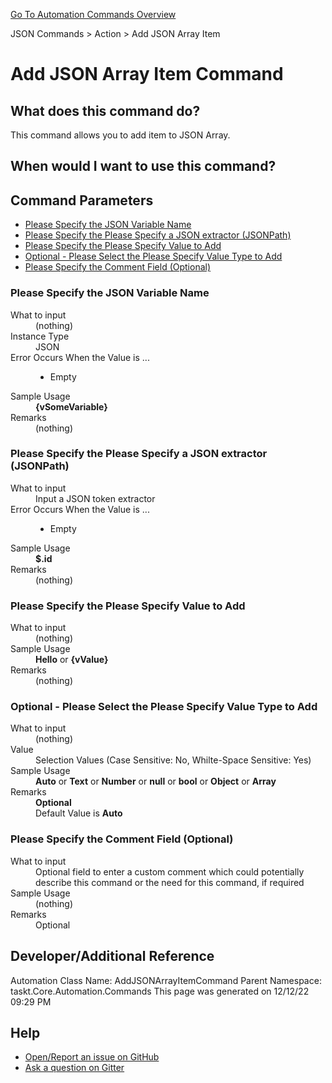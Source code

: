 <!--TITLE: Add JSON Array Item Command -->
<!-- SUBTITLE: a command in the JSON Commands group. -->
[Go To Automation Commands Overview](/automation-commands.md)


JSON Commands &gt; Action &gt; Add JSON Array Item


# Add JSON Array Item Command


## What does this command do?
This command allows you to add item to JSON Array.


## When would I want to use this command?



## Command Parameters
- [Please Specify the JSON Variable Name](#param_0)
- [Please Specify the Please Specify a JSON extractor (JSONPath)](#param_1)
- [Please Specify the Please Specify Value to Add](#param_2)
- [Optional - Please Select the Please Specify Value Type to Add](#param_3)
- [Please Specify the Comment Field (Optional)](#param_4)


<a id="param_0"></a>
### Please Specify the JSON Variable Name


<dl>
<dt>What to input</dt><dd>(nothing)</dd>
<dt>Instance Type</dt><dd>JSON</dd>
<dt>Error Occurs When the Value is ...</dt><dd><ul>
<li>Empty</li>
</ul></dd><dt>Sample Usage</dt><dd><strong>{vSomeVariable}</strong></dd>
<dt>Remarks</dt><dd>(nothing)</dd>
</dl>




<a id="param_1"></a>
### Please Specify the Please Specify a JSON extractor (JSONPath)


<dl>
<dt>What to input</dt><dd>Input a JSON token extractor</dd>
<dt>Error Occurs When the Value is ...</dt><dd><ul>
<li>Empty</li>
</ul></dd><dt>Sample Usage</dt><dd><strong>$.id</strong></dd>
<dt>Remarks</dt><dd>(nothing)</dd>
</dl>




<a id="param_2"></a>
### Please Specify the Please Specify Value to Add


<dl>
<dt>What to input</dt><dd>(nothing)</dd>
<dt>Sample Usage</dt><dd><strong>Hello</strong> or <strong>{vValue}</strong></dd>
<dt>Remarks</dt><dd>(nothing)</dd>
</dl>




<a id="param_3"></a>
### Optional - Please Select the Please Specify Value Type to Add


<dl>
<dt>What to input</dt><dd>(nothing)</dd>
<dt>Value</dt><dd>Selection Values (Case Sensitive: No, Whilte-Space Sensitive: Yes)</dd>
<dt>Sample Usage</dt><dd><strong>Auto</strong> or  <strong>Text</strong> or  <strong>Number</strong> or  <strong>null</strong> or  <strong>bool</strong> or  <strong>Object</strong> or  <strong>Array</strong></dd>
<dt>Remarks</dt><dd><strong>Optional</strong><br>Default Value is <strong>Auto</strong></dd>
</dl>




<a id="param_4"></a>
### Please Specify the Comment Field (Optional)


<dl>
<dt>What to input</dt><dd>Optional field to enter a custom comment which could potentially describe this command or the need for this command, if required</dd>
<dt>Sample Usage</dt><dd>(nothing)</dd>
<dt>Remarks</dt><dd>Optional</dd>
</dl>




## Developer/Additional Reference
Automation Class Name: AddJSONArrayItemCommand
Parent Namespace: taskt.Core.Automation.Commands
This page was generated on 12/12/22 09:29 PM


## Help
- [Open/Report an issue on GitHub](https://github.com/rcktrncn/taskt/issues/new)
- [Ask a question on Gitter](https://gitter.im/taskt-rpa/Lobby)
